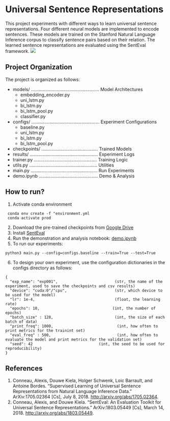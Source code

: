 # Universal Sentence Representations
This project experiments with different ways to learn universal sentence representations. Four different neural models are implemented to encode sentences. These models are trained on the Stanford Natural Language Inference corpus to classify sentence pairs based on their relation. The learned sentence representations are evaluated using the SentEval framework. 
![](architectures.png)

## Project Organization
The project is organized as follows:
* models/ ..................................................... Model Architectures
  * embedding_encoder.py
  * uni_lstm.py
  * bi_lstm.py
  * bi_lstm_pool.py
  * classifier.py
* configs/ ..................................................... Experiment Configurations
  * baseline.py
  * uni_lstm.py
  * bi_lstm.py
  * bi_lstm_pool.py
* checkpoints/ ............................................ Trained Models
* results/ ..................................................... Experiment Logs
* trainer.py ................................................. Training Logic
* utils.py ..................................................... Utilities
* main.py .................................................... Run Experiments
* demo.ipynb .............................................. Demo \& Analysis    

## How to run?
1. Activate conda environment 
```
 conda env create -f "environment.yml
 conda activate prod
```
2. Download the pre-trained checkpoints from [Google Drive](https://drive.google.com/file/d/1fqFlnUrQuvr4U6egrTTcnTbw4e47Nch0/view?usp=sharing)
3. Install [SentEval](https://github.com/facebookresearch/SentEval) 
4. Run the demonstration and analysis notebook: [demo.ipynb](.demo.ipynb)
5. To run our experiments:
```
python3 main.py --config=configs.baseline --train=True --test=True
```
6. To design your own experiment, use the configuration dictionaries in the configs directory as follows:
```
{
  "exp_name": "exp001",                         (str, the name of the experiment, used to save the checkpoints and csv results)
  "device": "cuda:0"/"cpu",                     (str, which device to be used for the model)
  "lr": 1e-4,                                   (float, the learning rate)
  "epochs": 10,                                (int, the number of epochs)
  "batch_size" : 128,                           (int, the size of each batch of data)
  "print_freq": 1000,                            (int, how often to print metrics for the trainint set)
  "eval_freq" : 500,                             (int, how often to evaluate the model and print metrics for the validation set)
  "seed": 42                             (int, the seed to be used for reproducibility)
}
```
## References
1. Conneau, Alexis, Douwe Kiela, Holger Schwenk, Loic Barrault, and Antoine Bordes. “Supervised Learning of Universal Sentence Representations from Natural Language Inference Data.” ArXiv:1705.02364 [Cs], July 8, 2018. http://arxiv.org/abs/1705.02364.
2.  Conneau, Alexis, and Douwe Kiela. “SentEval: An Evaluation Toolkit for Universal Sentence Representations.” ArXiv:1803.05449 [Cs], March 14, 2018. http://arxiv.org/abs/1803.05449.
